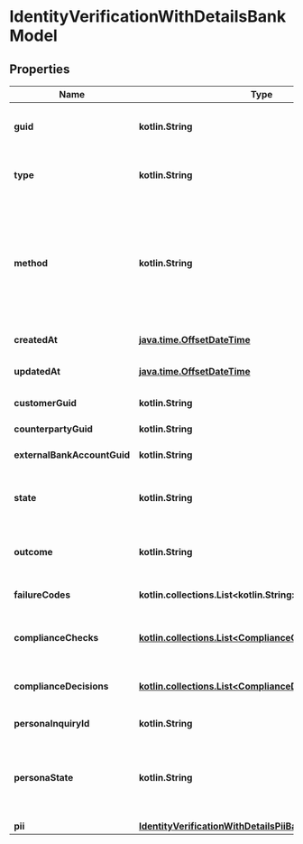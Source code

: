 
# IdentityVerificationWithDetailsBankModel

## Properties
Name | Type | Description | Notes
------------ | ------------- | ------------- | -------------
**guid** | **kotlin.String** | Auto-generated unique identifier for the identity verification. |  [optional]
**type** | **kotlin.String** | The identity verification type; one of kyc, bank_account, or counterparty. |  [optional]
**method** | **kotlin.String** | The identity verification method; one of attested, document_submission, id_and_selfie, tax_id_and_selfie, business_registration, plaid_identity_match, attested_ownership, account_ownership, or watchlists. |  [optional]
**createdAt** | [**java.time.OffsetDateTime**](java.time.OffsetDateTime.md) | ISO8601 datetime the record was created at. |  [optional]
**updatedAt** | [**java.time.OffsetDateTime**](java.time.OffsetDateTime.md) | ISO8601 datetime the record was last updated at. |  [optional]
**customerGuid** | **kotlin.String** | The identity verification&#39;s identifier. |  [optional]
**counterpartyGuid** | **kotlin.String** | The identity verification&#39;s identifier. |  [optional]
**externalBankAccountGuid** | **kotlin.String** | The identity verification&#39;s identifier. |  [optional]
**state** | **kotlin.String** | The identity verification state; one of storing, waiting, pending, reviewing, expired, or completed. |  [optional]
**outcome** | **kotlin.String** | The identity verification outcome; one of passed or failed. |  [optional]
**failureCodes** | **kotlin.collections.List&lt;kotlin.String&gt;** | The reason codes explaining the outcome. |  [optional]
**complianceChecks** | [**kotlin.collections.List&lt;ComplianceCheckBankModel&gt;**](ComplianceCheckBankModel.md) | The compliance checks associated with the identity verification. |  [optional]
**complianceDecisions** | [**kotlin.collections.List&lt;ComplianceDecisionBankModel&gt;**](ComplianceDecisionBankModel.md) | The compliance decisions associated with the identity verification. |  [optional]
**personaInquiryId** | **kotlin.String** | The Persona identifier of the backing inquiry. |  [optional]
**personaState** | **kotlin.String** | The Persona state of the backing inquiry; one of waiting, pending, reviewing, processing, expired, completed, or unknown. |  [optional]
**pii** | [**IdentityVerificationWithDetailsPiiBankModel**](IdentityVerificationWithDetailsPiiBankModel.md) |  |  [optional]



